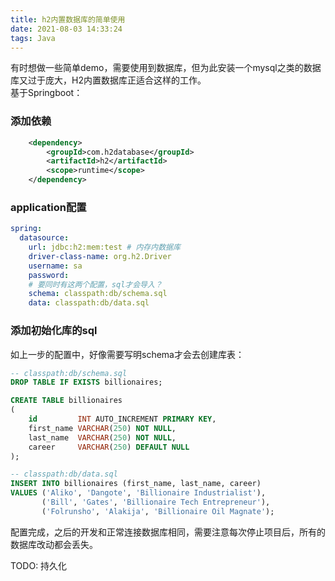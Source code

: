 ```yaml
---
title: h2内置数据库的简单使用
date: 2021-08-03 14:33:24
tags: Java
---
```

有时想做一些简单demo，需要使用到数据库，但为此安装一个mysql之类的数据库又过于庞大，H2内置数据库正适合这样的工作。  
基于Springboot：
### 添加依赖
```xml
    <dependency>
        <groupId>com.h2database</groupId>
        <artifactId>h2</artifactId>
        <scope>runtime</scope>
    </dependency>
```
<!-- more -->

### application配置
```yml
spring:
  datasource:
    url: jdbc:h2:mem:test # 内存内数据库
    driver-class-name: org.h2.Driver
    username: sa
    password:
    # 要同时有这两个配置，sql才会导入？
    schema: classpath:db/schema.sql
    data: classpath:db/data.sql
```
### 添加初始化库的sql
如上一步的配置中，好像需要写明schema才会去创建库表：
```sql
-- classpath:db/schema.sql
DROP TABLE IF EXISTS billionaires;

CREATE TABLE billionaires
(
    id         INT AUTO_INCREMENT PRIMARY KEY,
    first_name VARCHAR(250) NOT NULL,
    last_name  VARCHAR(250) NOT NULL,
    career     VARCHAR(250) DEFAULT NULL
);

-- classpath:db/data.sql
INSERT INTO billionaires (first_name, last_name, career)
VALUES ('Aliko', 'Dangote', 'Billionaire Industrialist'),
       ('Bill', 'Gates', 'Billionaire Tech Entrepreneur'),
       ('Folrunsho', 'Alakija', 'Billionaire Oil Magnate');
```

配置完成，之后的开发和正常连接数据库相同，需要注意每次停止项目后，所有的数据库改动都会丢失。

TODO: 持久化